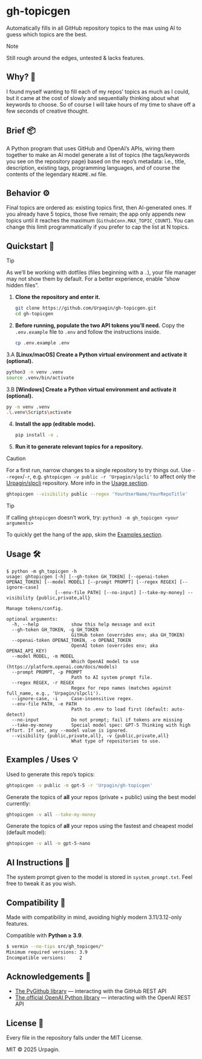 # gh-topicgen

Automatically fills in all GitHub repository topics to the max using AI to guess which topics are the best.

> [!NOTE]
> Still rough around the edges, untested & lacks features.

## Why? 🧠

I found myself wanting to fill each of my repos’ topics as much as I could, but it came at the cost of slowly and
sequentially thinking about what keywords to choose. So of course I will take hours of my time to shave off a few
seconds of creative thought.

## Brief 📦

A Python program that uses GitHub and OpenAI’s APIs, wiring them together to make an AI model generate a list of
topics (the tags/keywords you see on the repository page) based on the repo’s metadata:
i.e., title, description, existing tags, programming languages, and of course the contents of the legendary `README.md`
file.

## Behavior ⚙️

Final topics are ordered as: existing topics first, then AI-generated ones.
If you already have 5 topics, those five remain; the app only appends new topics until it reaches the maximum (`GithubConn.MAX_TOPIC_COUNT`). You can change this limit programmatically if you prefer to cap the list at N topics.


## Quickstart 🚀

> [!TIP]
> As we’ll be working with dotfiles (files beginning with a `.`), your file manager may not show them by default.
> For a better experience, enable “show hidden files”.

1. **Clone the repository and enter it.**

   ```bash
   git clone https://github.com/Urpagin/gh-topicgen.git
   cd gh-topicgen
   ```

2. **Before running, populate the two API tokens you’ll need.**
   Copy the `.env.example` file to `.env` and follow the instructions inside.

   ```bash
   cp .env.example .env
   ```

3.A **\[Linux/macOS] Create a Python virtual environment and activate it (optional).**

```bash
python3 -m venv .venv
source .venv/bin/activate
```

3.B **\[Windows] Create a Python virtual environment and activate it (optional).**

```bash
py -m venv .venv
.\.venv\Scripts\activate
```

4. **Install the app (editable mode).**

   ```bash
   pip install -e .
   ```

5. **Run it to generate relevant topics for a repository.**

> [!CAUTION]
> For a first run, narrow changes to a single repository to try things out.
> Use `--regex`/`-r`, e.g. `ghtopicgen -v public -r 'Urpagin/slpcli'` to affect only the
> [Urpagin/slpcli](https://github.com/Urpagin/slpcli) repository.
> More info in the [Usage section](#usage).

   ```bash
   ghtopicgen --visibility public --regex 'YourUserName/YourRepoTitle'
   ```

> [!TIP]
> If calling `ghtopicgen` doesn’t work, try:
> `python3 -m gh_topicgen <your arguments>`

To quickly get the hang of the app, skim the [Examples section](#examples--uses).

## Usage 🛠️

```text
$ python -m gh_topicgen -h
usage: ghtopicgen [-h] [--gh-token GH_TOKEN] [--openai-token OPENAI_TOKEN] [--model MODEL] [--prompt PROMPT] [--regex REGEX] [--ignore-case]
                  [--env-file PATH] [--no-input] [--take-my-money] --visibility {public,private,all}

Manage tokens/config.

optional arguments:
  -h, --help            show this help message and exit
  --gh-token GH_TOKEN, -g GH_TOKEN
                        GitHub token (overrides env; aka GH_TOKEN)
  --openai-token OPENAI_TOKEN, -o OPENAI_TOKEN
                        OpenAI token (overrides env; aka OPENAI_API_KEY)
  --model MODEL, -m MODEL
                        Which OpenAI model to use (https://platform.openai.com/docs/models)
  --prompt PROMPT, -p PROMPT
                        Path to AI system prompt file.
  --regex REGEX, -r REGEX
                        Regex for repo names (matches against full_name, e.g., 'Urpagin/slpcli').
  --ignore-case, -i     Case-insensitive regex.
  --env-file PATH, -e PATH
                        Path to .env to load first (default: auto-detect)
  --no-input            Do not prompt; fail if tokens are missing
  --take-my-money       Special model spec: GPT-5 Thinking with high effort. If set, any --model value is ignored.
  --visibility {public,private,all}, -v {public,private,all}
                        What type of repositories to use.
```

## Examples / Uses 💡

Used to generate this repo’s topics:

```bash
ghtopicgen -v public -m gpt-5 -r 'Urpagin/gh-topicgen'
```

Generate the topics of **all** your repos (private + public) using the best model currently:

```bash
ghtopicgen -v all --take-my-money
```

Generate the topics of **all** your repos using the fastest and cheapest model (default model):

```bash
ghtopicgen -v all -m gpt-5-nano
```

## AI Instructions 🤖

The system prompt given to the model is stored in `system_prompt.txt`.
Feel free to tweak it as you wish.

## Compatibility 🧪

Made with compatibility in mind, avoiding highly modern 3.11/3.12-only features.

Compatible with **Python ≥ 3.9**.

```bash
$ vermin --no-tips src/gh_topicgen/*
Minimum required versions: 3.9
Incompatible versions:     2
```

## Acknowledgements 🙏

* [The PyGithub library](https://github.com/pygithub/pygithub) — interacting with the GitHub REST API
* [The official OpenAI Python library](https://github.com/openai/openai-python) — interacting with the OpenAI REST API

## License 📄

Every file in the repository falls under the MIT License.

MIT © 2025 Urpagin.
